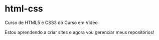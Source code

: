 # html-css
 Curso de HTML5 e CSS3 do Curso em Vídeo

Estou aprendendo a criar sites e agora vou gerenciar meus repositórios!